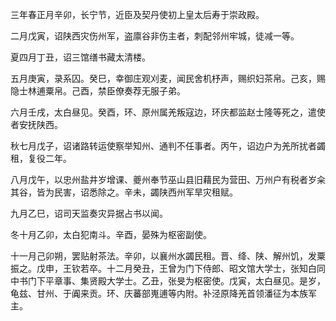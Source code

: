 三年春正月辛卯，长宁节，近臣及契丹使初上皇太后寿于崇政殿。

二月戊寅，诏陕西灾伤州军，盗廪谷非伤主者，刺配邻州牢城，徒减一等。

夏四月丁丑，诏三馆缮书藏太清楼。

五月庚寅，录系囚。癸巳，幸御庄观刈麦，闻民舍机杼声，赐织妇茶帛。己亥，赐隐士林逋粟帛。己酉，禁臣僚奏荐无服子弟。

六月壬戌，太白昼见。癸酉，环、原州属羌叛寇边，环庆都监赵士隆等死之，遣使者安抚陕西。

秋七月戊子，诏诸路转运使察举知州、通判不任事者。丙午，诏边户为羌所扰者蠲租，复役二年。

八月戊午，以忠州盐井岁增课、夔州奉节巫山县旧藉民为营田、万州户有税者岁籴其谷，皆为民害，诏悉除之。辛未，蠲陕西州军旱灾租赋。

九月乙巳，诏司天监奏灾异据占书以闻。

冬十月乙卯，太白犯南斗。辛酉，晏殊为枢密副使。

十一月己卯朔，罢贴射茶法。辛卯，以襄州水蠲民租。晋、绛、陕、解州饥，发粟振之。戊申，王钦若卒。十二月癸丑，王曾为门下侍郎、昭文馆大学士，张知白同中书门下平章事、集贤殿大学士。乙丑，张旻为枢密使。戊寅，太白昼见。是岁，龟兹、甘州、于阗来贡。环、庆蕃部嵬逋等内附。补泾原降羌首领潘征为本族军主。